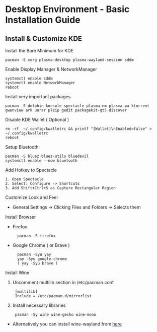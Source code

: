 # Desktop Environment - Basic Installation Guide

## Install & Customize KDE

Install the Bare Minimum for KDE

    pacman -S xorg plasma-desktop plasma-wayland-session sddm
  
Enable Display Manager & NetworkManager

    systemctl enable sddm
    systemctl enable NetworkManager
    reboot

Install very important packages

    pacman -S dolphin konsole spectacle plasma-nm plasma-pa ktorrent gwenview ark unrar p7zip gedit packagekit-qt5 discover

Disable KDE Wallet ( Optional )

    rm -rf  ~/.config/kwalletrc && printf "[Wallet]\nEnabled=false" > ~/.config/kwalletrc
    reboot
    
Setup Bluetooth

    pacman -S bluez bluez-utils bluedevil
    systemctl enable --now bluetooth

Add Hotkey to Spectacle

    1. Open Spectacle
    2. Select: Configure -> Shortcuts
    3. Add Shift+Ctrl+S as Capture Rectangular Region

Customize Look and Feel
- General Settings -> Clicking Files and Folders -> Selects them

Install Browser 

- Firefox

        pacman -S firefox
    
- Google Chrome ( or Brave )
        
        pacman -Syu yay
        yay -Syu google-chrome 
        ( yay -Syu brave )

Install Wine

1. Uncomment multilib section in /etc/pacman.conf

        [multilib]
        Include = /etc/pacman.d/mirrorlist

2. Install necessary libraries

        pacman -Sy wine wine-gecko wine-mono

- Alternatively you can install wine-wayland from [here](https://github.com/varmd/wine-wayland)
      

